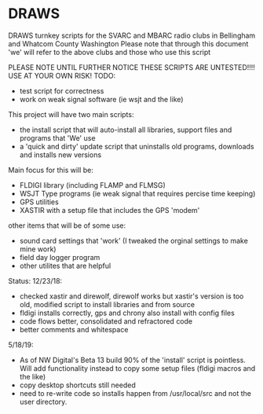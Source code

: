 # DRAWS
DRAWS turnkey scripts for the SVARC and MBARC radio clubs in Bellingham and Whatcom County Washington
Please note that through this document 'we' will refer to the above clubs and those who use this script

PLEASE NOTE UNTIL FURTHER NOTICE THESE SCRIPTS ARE UNTESTED!!!! USE AT YOUR OWN RISK!
TODO:
- test script for correctness
- work on weak signal software (ie wsjt and the like)

This project will have two main scripts:
- the install script that will auto-install all libraries, support files and programs that 'We' use
- a 'quick and dirty' update script that uninstalls old programs, downloads and installs new versions

Main focus for this will be:
- FLDIGI library (including FLAMP and FLMSG)
- WSJT Type programs (ie weak signal that requires percise time keeping)
- GPS utilities
- XASTIR with a setup file that includes the GPS 'modem'

other items that will be of some use:
- sound card settings that 'work' (I tweaked the orginal settings to make mine work)
- field day logger program
- other utilites that are helpful

Status:
12/23/18:
- checked xastir and direwolf, direwolf works but xastir's version is too old, modified script to install libraries and from source
- fldigi installs correctly, gps and chrony also install with config files
- code flows better, consolidated and refractored code
- better comments and whitespace

5/18/19:
- As of NW Digital's Beta 13 build 90% of the 'install' script is pointless. Will add functionality instead to copy some setup files (fldigi macros and the like)
- copy desktop shortcuts still needed
- need to re-write code so installs happen from /usr/local/src and not the user directory.
